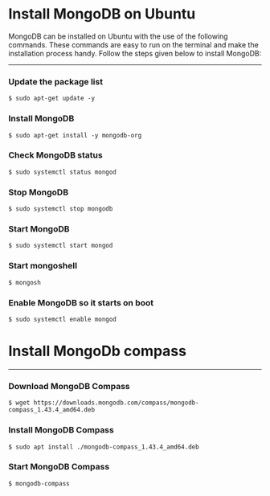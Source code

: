 
# Install MongoDB on Ubuntu 
MongoDB can be installed on Ubuntu with the use of the following commands. These commands are easy to run on the terminal and make the installation process handy. Follow the steps given below to install MongoDB:
***
### Update the package list
```
$ sudo apt-get update -y
```

### Install MongoDB
```
$ sudo apt-get install -y mongodb-org
```
### Check MongoDB status
```
$ sudo systemctl status mongod
```
### Stop MongoDB
```
$ sudo systemctl stop mongodb
```
### Start MongoDB
```
$ sudo systemctl start mongod
```
### Start mongoshell
```
$ mongosh
```
### Enable MongoDB so it starts on boot
```
$ sudo systemctl enable mongod
```
# Install MongoDb compass
***
### Download MongoDB Compass
```
$ wget https://downloads.mongodb.com/compass/mongodb-compass_1.43.4_amd64.deb
```
### Install MongoDB Compass
```
$ sudo apt install ./mongodb-compass_1.43.4_amd64.deb
```
### Start MongoDB Compass
```
$ mongodb-compass
```





